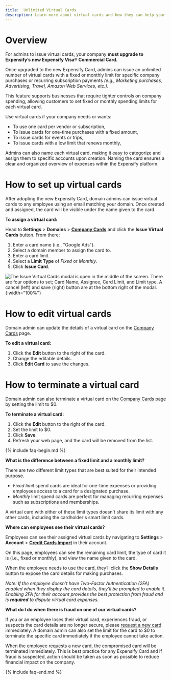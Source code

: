 ```yaml
---
title:  Unlimited Virtual Cards
description: Learn more about virtual cards and how they can help your business gain efficiency and insight into company spending.
---
```


# Overview

For admins to issue virtual cards, your company **must upgrade to Expensify’s new Expensify Visa® Commercial Card.** 

Once upgraded to the new Expensify Card, admins can issue an unlimited number of virtual cards with a fixed or monthly limit for specific company purchases or recurring subscription payments _(e.g., Marketing purchases, Advertising, Travel, Amazon Web Services, etc.)._

This feature supports businesses that require tighter controls on company spending, allowing customers to set fixed or monthly spending limits for each virtual card. 

Use virtual cards if your company needs or wants:

- To use one card per vendor or subscription,
- To issue cards for one-time purchases with a fixed amount,
- To issue cards for events or trips,
- To issue cards with a low limit that renews monthly,

Admins can also name each virtual card, making it easy to categorize and assign them to specific accounts upon creation. Naming the card ensures a clear and organized overview of expenses within the Expensify platform.

# How to set up virtual cards

After adopting the new Expensify Card, domain admins can issue virtual cards to any employee using an email matching your domain. Once created and assigned, the card will be visible under the name given to the card. 

**To assign a virtual card:**

Head to **Settings** > **Domains** > [**Company Cards**](https://www.expensify.com/domain_companycards) and click the **Issue Virtual Cards** button. From there: 

1. Enter a card name (i.e., "Google Ads").
2. Select a domain member to assign the card to.
3. Enter a card limit.
4. Select a **Limit Type** of _Fixed_ or _Monthly_.
5. Click **Issue Card**.

![The Issue Virtual Cards modal is open in the middle of the screen. There are four options to set; Card Name, Assignee, Card Limit, and Limit type. A cancel (left) and save (right) button are at the bottom right of the modal.]({{site.url}}/assets/images/AdminissuedVirtualCards.png){:width="100%"}

# How to edit virtual cards

Domain admin can update the details of a virtual card on the [Company Cards](https://www.expensify.com/domain_companycards) page.

**To edit a virtual card:**

1. Click the **Edit** button to the right of the card.
2. Change the editable details.
3. Click **Edit Card** to save the changes.

# How to terminate a virtual card

Domain admin can also terminate a virtual card on the [Company Cards](https://www.expensify.com/domain_companycards) page by setting the limit to $0.

**To terminate a virtual card:**

1. Click the **Edit** button to the right of the card.
2. Set the limit to $0.
3. Click **Save**.
4. Refresh your web page, and the card will be removed from the list.

{% include faq-begin.md %}

**What is the difference between a fixed limit and a monthly limit?**

There are two different limit types that are best suited for their intended purpose.

- _Fixed limit_ spend cards are ideal for one-time expenses or providing employees access to a card for a designated purchase. 
- _Monthly_ limit spend cards are perfect for managing recurring expenses such as subscriptions and memberships.

A virtual card with either of these limit types doesn't share its limit with any other cards, including the cardholder's smart limit cards. 

**Where can employees see their virtual cards?**

Employees can see their assigned virtual cards by navigating to **Settings** > **Account** > [**Credit Cards Import**](https://www.expensify.com/settings?param=%7B%22section%22:%22creditcards%22%7D) in their account.

On this page, employees can see the remaining card limit, the type of card it is (i.e., fixed or monthly), and view the name given to the card. 

When the employee needs to use the card, they’ll click the **Show Details** button to expose the card details for making purchases. 

_Note: If the employee doesn’t have Two-Factor Authentication (2FA) enabled when they display the card details, they’ll be prompted to enable it. Enabling 2FA for their account provides the best protection from fraud and is **required** to dispute virtual card expenses._ 

**What do I do when there is fraud on one of our virtual cards?**

If you or an employee loses their virtual card, experiences fraud, or suspects the card details are no longer secure, please [request a new card](https://help.expensify.com/articles/expensify-classic/expensify-card/Dispute-A-Transaction) immediately. A domain admin can also set the limit for the card to $0 to terminate the specific card immediately if the employee cannot take action.

When the employee requests a new card, the compromised card will be terminated immediately. This is best practice for any Expensify Card and if fraud is suspected, action should be taken as soon as possible to reduce financial impact on the company.

{% include faq-end.md %}

